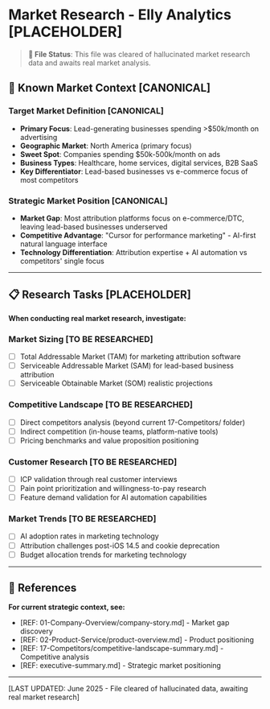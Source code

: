 # Market Research - Elly Analytics [PLACEHOLDER]

> **📝 File Status**: This file was cleared of hallucinated market research data and awaits real market analysis.

## 🎯 Known Market Context [CANONICAL]

### Target Market Definition [CANONICAL]
- **Primary Focus**: Lead-generating businesses spending >$50k/month on advertising
- **Geographic Market**: North America (primary focus)
- **Sweet Spot**: Companies spending $50k-500k/month on ads
- **Business Types**: Healthcare, home services, digital services, B2B SaaS
- **Key Differentiator**: Lead-based businesses vs e-commerce focus of most competitors

### Strategic Market Position [CANONICAL]
- **Market Gap**: Most attribution platforms focus on e-commerce/DTC, leaving lead-based businesses underserved
- **Competitive Advantage**: "Cursor for performance marketing" - AI-first natural language interface
- **Technology Differentiation**: Attribution expertise + AI automation vs competitors' single focus

---

## 📋 Research Tasks [PLACEHOLDER]

**When conducting real market research, investigate:**

### Market Sizing [TO BE RESEARCHED]
- [ ] Total Addressable Market (TAM) for marketing attribution software
- [ ] Serviceable Addressable Market (SAM) for lead-based business attribution
- [ ] Serviceable Obtainable Market (SOM) realistic projections

### Competitive Landscape [TO BE RESEARCHED]  
- [ ] Direct competitors analysis (beyond current 17-Competitors/ folder)
- [ ] Indirect competition (in-house teams, platform-native tools)
- [ ] Pricing benchmarks and value proposition positioning

### Customer Research [TO BE RESEARCHED]
- [ ] ICP validation through real customer interviews
- [ ] Pain point prioritization and willingness-to-pay research
- [ ] Feature demand validation for AI automation capabilities

### Market Trends [TO BE RESEARCHED]
- [ ] AI adoption rates in marketing technology
- [ ] Attribution challenges post-iOS 14.5 and cookie deprecation
- [ ] Budget allocation trends for marketing technology

---

## 🔗 References

**For current strategic context, see:**
- [REF: 01-Company-Overview/company-story.md] - Market gap discovery
- [REF: 02-Product-Service/product-overview.md] - Product positioning
- [REF: 17-Competitors/competitive-landscape-summary.md] - Competitive analysis
- [REF: executive-summary.md] - Strategic market positioning

---

[LAST UPDATED: June 2025 - File cleared of hallucinated data, awaiting real market research] 